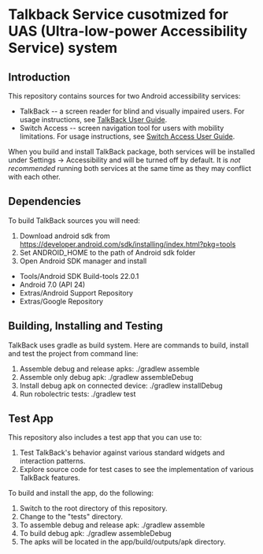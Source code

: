 # Talkback Service cusotmized for UAS (Ultra-low-power Accessibility Service) system

## Introduction
This repository contains sources for two Android accessibility services:

* TalkBack -- a screen reader for blind and visually impaired users. For usage instructions, see [TalkBack User Guide](https://support.google.com/accessibility/android/answer/6283677?hl=en).
* Switch Access -- screen navigation tool for users with mobility limitations. For usage instructions, see [Switch Access User Guide](https://support.google.com/accessibility/android/answer/6122836?hl=en).

When you build and install TalkBack package, both services will be installed under Settings -> Accessibility and will be turned off by default. It is *not recommended* running both services at the same time as they may conflict with each other.


## Dependencies
To build TalkBack sources you will need:

1. Download android sdk from <https://developer.android.com/sdk/installing/index.html?pkg=tools>
2. Set ANDROID_HOME to the path of Android sdk folder
3. Open Android SDK manager and install
  - Tools/Android SDK Build-tools 22.0.1
  - Android 7.0 (API 24)
  - Extras/Android Support Repository
  - Extras/Google Repository


## Building, Installing and Testing
TalkBack uses gradle as build system.
Here are commands to build, install and test the project from command line:

1. Assemble debug and release apks: ./gradlew assemble
2. Assemble only debug apk: ./gradlew assembleDebug
3. Install debug apk on connected device: ./gradlew installDebug
4. Run robolectric tests: ./gradlew test


## Test App
This repository also includes a test app that you can use to:

1. Test TalkBack's behavior against various standard widgets and interaction patterns.
2. Explore source code for test cases to see the implementation of various TalkBack features.

To build and install the app, do the following:

1. Switch to the root directory of this repository.
2. Change to the "tests" directory.
3. To assemble debug and release apk: ./gradlew assemble
4. To build debug apk: ./gradlew assembleDebug
5. The apks will be located in the app/build/outputs/apk directory.
